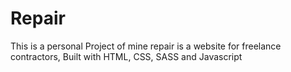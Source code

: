 # Repair
This is a personal Project of mine
repair is a website for freelance contractors, Built with HTML, CSS, SASS and Javascript
